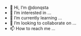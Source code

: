 - 👋 Hi, I’m @donqsta
- 👀 I’m interested in ...
- 🌱 I’m currently learning ...
- 💞️ I’m looking to collaborate on ...
- 📫 How to reach me ...

<!---
donqsta/donqsta is a ✨ special ✨ repository because its `README.md` (this file) appears on your GitHub profile.
You can click the Preview link to take a look at your changes.
--->
